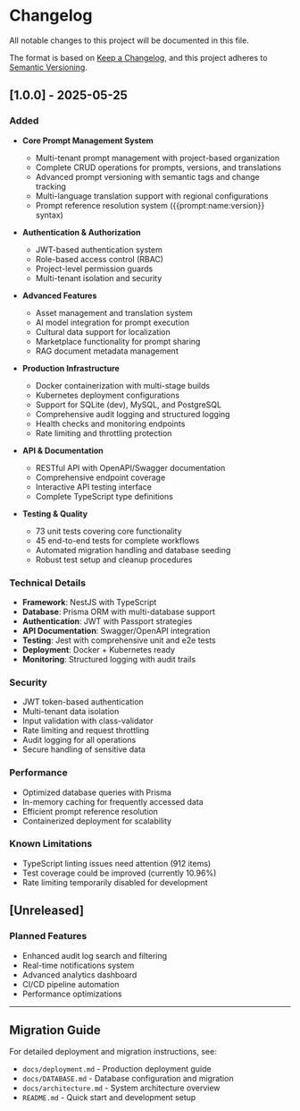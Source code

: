 # Changelog

All notable changes to this project will be documented in this file.

The format is based on [Keep a Changelog](https://keepachangelog.com/en/1.0.0/),
and this project adheres to [Semantic Versioning](https://semver.org/spec/v2.0.0.html).

## [1.0.0] - 2025-05-25

### Added
- **Core Prompt Management System**
  - Multi-tenant prompt management with project-based organization
  - Complete CRUD operations for prompts, versions, and translations
  - Advanced prompt versioning with semantic tags and change tracking
  - Multi-language translation support with regional configurations
  - Prompt reference resolution system ({{prompt:name:version}} syntax)

- **Authentication & Authorization**
  - JWT-based authentication system
  - Role-based access control (RBAC)
  - Project-level permission guards
  - Multi-tenant isolation and security

- **Advanced Features**
  - Asset management and translation system
  - AI model integration for prompt execution
  - Cultural data support for localization
  - Marketplace functionality for prompt sharing
  - RAG document metadata management

- **Production Infrastructure**
  - Docker containerization with multi-stage builds
  - Kubernetes deployment configurations
  - Support for SQLite (dev), MySQL, and PostgreSQL
  - Comprehensive audit logging and structured logging
  - Health checks and monitoring endpoints
  - Rate limiting and throttling protection

- **API & Documentation**
  - RESTful API with OpenAPI/Swagger documentation
  - Comprehensive endpoint coverage
  - Interactive API testing interface
  - Complete TypeScript type definitions

- **Testing & Quality**
  - 73 unit tests covering core functionality
  - 45 end-to-end tests for complete workflows
  - Automated migration handling and database seeding
  - Robust test setup and cleanup procedures

### Technical Details
- **Framework**: NestJS with TypeScript
- **Database**: Prisma ORM with multi-database support
- **Authentication**: JWT with Passport strategies
- **API Documentation**: Swagger/OpenAPI integration
- **Testing**: Jest with comprehensive unit and e2e tests
- **Deployment**: Docker + Kubernetes ready
- **Monitoring**: Structured logging with audit trails

### Security
- JWT token-based authentication
- Multi-tenant data isolation
- Input validation with class-validator
- Rate limiting and request throttling
- Audit logging for all operations
- Secure handling of sensitive data

### Performance
- Optimized database queries with Prisma
- In-memory caching for frequently accessed data
- Efficient prompt reference resolution
- Containerized deployment for scalability

### Known Limitations
- TypeScript linting issues need attention (912 items)
- Test coverage could be improved (currently 10.96%)
- Rate limiting temporarily disabled for development

## [Unreleased]

### Planned Features
- Enhanced audit log search and filtering
- Real-time notifications system
- Advanced analytics dashboard
- CI/CD pipeline automation
- Performance optimizations

---

## Migration Guide

For detailed deployment and migration instructions, see:
- `docs/deployment.md` - Production deployment guide
- `docs/DATABASE.md` - Database configuration and migration
- `docs/architecture.md` - System architecture overview
- `README.md` - Quick start and development setup 